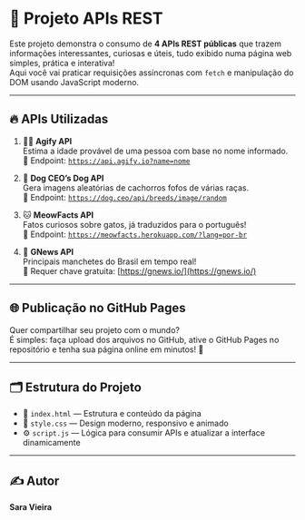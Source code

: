 # 🚀 Projeto **APIs REST**

Este projeto demonstra o consumo de **4 APIs REST públicas** que trazem informações interessantes, curiosas e úteis, tudo exibido numa página web simples, prática e interativa!  
Aqui você vai praticar requisições assíncronas com `fetch` e manipulação do DOM usando JavaScript moderno.

---

## 🔥 APIs Utilizadas

1. 🧙‍♂️ **Agify API**  
   Estima a idade provável de uma pessoa com base no nome informado.  
   🔗 Endpoint: [`https://api.agify.io?name=nome`](https://api.agify.io?name=nome)

2. 🐶 **Dog CEO’s Dog API**  
   Gera imagens aleatórias de cachorros fofos de várias raças.  
   🔗 Endpoint: [`https://dog.ceo/api/breeds/image/random`](https://dog.ceo/dog-api/)

3. 🐱 **MeowFacts API**  
   Fatos curiosos sobre gatos, já traduzidos para o português!  
   🔗 Endpoint: [`https://meowfacts.herokuapp.com/?lang=por-br`](https://meowfacts.herokuapp.com/?lang=por-br)

4. 📰 **GNews API**  
   Principais manchetes do Brasil em tempo real!  
   🔐 Requer chave gratuita: [https://gnews.io/](https://gnews.io/)

---

## 🌐 Publicação no GitHub Pages

Quer compartilhar seu projeto com o mundo?  
É simples: faça upload dos arquivos no GitHub, ative o GitHub Pages no repositório e tenha sua página online em minutos! 🚀

---

## 🗂 Estrutura do Projeto

- 📄 `index.html` — Estrutura e conteúdo da página  
- 🎨 `style.css` — Design moderno, responsivo e animado  
- ⚙️ `script.js` — Lógica para consumir APIs e atualizar a interface dinamicamente  

---

## ✍️ Autor

**Sara Vieira**
